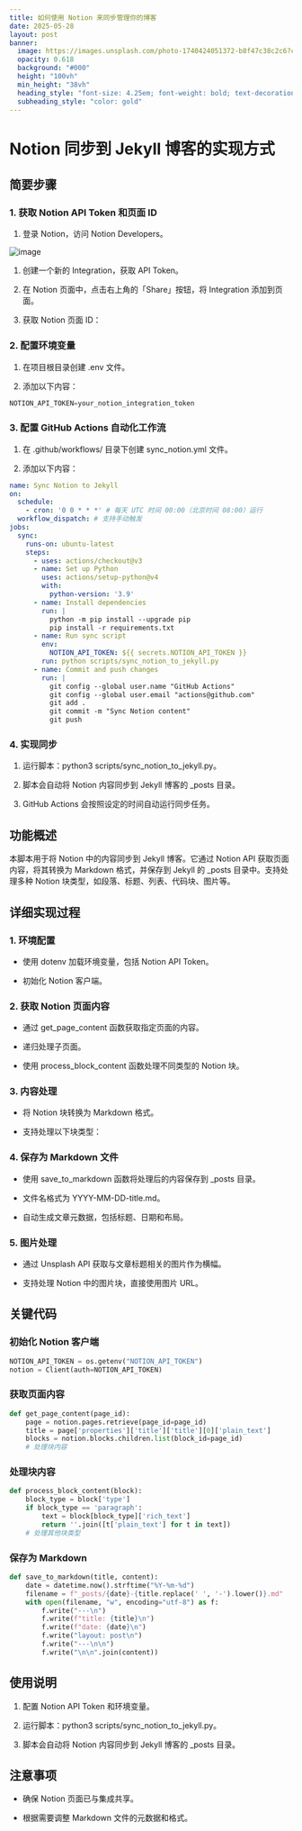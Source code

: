 ```yaml
---
title: 如何使用 Notion 来同步管理你的博客
date: 2025-05-28
layout: post
banner:
  image: https://images.unsplash.com/photo-1740424051372-b8f47c38c2c6?crop=entropy&cs=tinysrgb&fit=max&fm=jpg&ixid=M3w2OTIwMzJ8MHwxfHJhbmRvbXx8fHx8fHx8fDE3NDgzOTY4NzJ8&ixlib=rb-4.1.0&q=80&w=1080
  opacity: 0.618
  background: "#000"
  height: "100vh"
  min_height: "38vh"
  heading_style: "font-size: 4.25em; font-weight: bold; text-decoration: underline"
  subheading_style: "color: gold"
---
```


# Notion 同步到 Jekyll 博客的实现方式

## 简要步骤

### 1. 获取 Notion API Token 和页面 ID

1. 登录 Notion，访问 Notion Developers。

![image](https://prod-files-secure.s3.us-west-2.amazonaws.com/a7a0cc5a-89b9-4cda-8686-1fba0ca52f40/d19c1afe-dea5-4312-9333-786b0ba83054/image.png?X-Amz-Algorithm=AWS4-HMAC-SHA256&X-Amz-Content-Sha256=UNSIGNED-PAYLOAD&X-Amz-Credential=ASIAZI2LB466URKZFGSB%2F20250528%2Fus-west-2%2Fs3%2Faws4_request&X-Amz-Date=20250528T014752Z&X-Amz-Expires=3600&X-Amz-Security-Token=IQoJb3JpZ2luX2VjEKH%2F%2F%2F%2F%2F%2F%2F%2F%2F%2FwEaCXVzLXdlc3QtMiJIMEYCIQC8%2BofScL7ozcU6DrjJIs%2FgU1TMEQ8Cr47TjjkoaxmXSgIhAPKR4vHXVnIp7Yt71UgMXCaAUrQB6LyRZXEJqFl5oi3YKv8DCGoQABoMNjM3NDIzMTgzODA1Igz2uH5Z9XddSeTHi4Uq3ANPztzn4OAxgOGZIxVgDPNmPzpWuSMwLRSNKT99mgj3rtiT3RDTI9tlK1SX43z6BIhvAJrJ0VOcoy2ncpOFaZzTLLNYB3wQb0MpdtiZQ4rtuaPXmCq7mQgDHot%2Fd0650OmL95A11hOcFcyr9Kn99iYm4ZIVS3Kor8zsejRhHNR8m7I8%2Bn%2FTB93wlLf3t7WymX2BsxOAury%2FdJEud4sFBuMKa9zRNUnuhhete2dgofRajxC625VFpo19z7jrdlr3RXH70fWXAeUbppwP84JKJb%2FTxbmytEHQYCsoPzhfva%2BkWULWm26Op4iP2UzwiwbfhgYmLOOQ9mX3QEbxJBgm%2F7VEo7dej7wK0ub5bRo3hYIR8wmzGYjULq0w5GiCz8HENHifjAOYUMN3FNtBSG6lRHm8TLyJwVGp%2FhCoExncJ3AUHcOLeZhyl%2BRg1Dnzl5%2BpY735eHDeUF9%2BRXohk4WDGk6HKPnsBTTVB7m6fa5WX%2FLPumWV%2FQNbwp9DjO7Wo1YJIwPQ1vUhUDWl2qeCnsV%2BezPZN5yh6ZwFwRSf9fzjaRWMKimnGlrPxofaKOLV%2F3i62wEsRsnJyHkFVWV2PZ%2FI0xqVIAFX6q2YXhNCC7sdLFhXaUcF%2FUIVx7UUzKoJ3zD5vNnBBjqkARsXs4qJ7FzCr9cBC%2FlnCt4oNbuiQhZN5eZGeWGY6nl6FzDMbDwosq9VhaHDpwe9OExCMYOZtnCHPnVR7gCrRjpYWHvuK5lslMElV7tUt8aeut8Acve9asuLzaFa%2FHggNDFJTNlAvQIL0bGYqdOvoMBRjMZcdTt0C1TZimYMZKywtTyfUiMTEuMya0AduJHeDbdyXVhW3KkVTlPh%2FUuV3sq4tPgD&X-Amz-Signature=b063b2cd8d16c603eecaa2b43c2a402731ad7cb996076667f02f634885b7a7e6&X-Amz-SignedHeaders=host&x-id=GetObject)

1. 创建一个新的 Integration，获取 API Token。

1. 在 Notion 页面中，点击右上角的「Share」按钮，将 Integration 添加到页面。

1. 获取 Notion 页面 ID：


### 2. 配置环境变量

1. 在项目根目录创建 .env 文件。

1. 添加以下内容：

```javascript
NOTION_API_TOKEN=your_notion_integration_token
```

### 3. 配置 GitHub Actions 自动化工作流

1. 在 .github/workflows/ 目录下创建 sync_notion.yml 文件。

1. 添加以下内容：

```yaml
name: Sync Notion to Jekyll
on:
  schedule:
    - cron: '0 0 * * *' # 每天 UTC 时间 00:00（北京时间 08:00）运行
  workflow_dispatch: # 支持手动触发
jobs:
  sync:
    runs-on: ubuntu-latest
    steps:
      - uses: actions/checkout@v3
      - name: Set up Python
        uses: actions/setup-python@v4
        with:
          python-version: '3.9'
      - name: Install dependencies
        run: |
          python -m pip install --upgrade pip
          pip install -r requirements.txt
      - name: Run sync script
        env:
          NOTION_API_TOKEN: ${{ secrets.NOTION_API_TOKEN }}
        run: python scripts/sync_notion_to_jekyll.py
      - name: Commit and push changes
        run: |
          git config --global user.name "GitHub Actions"
          git config --global user.email "actions@github.com"
          git add .
          git commit -m "Sync Notion content"
          git push
```

### 4. 实现同步

1. 运行脚本：python3 scripts/sync_notion_to_jekyll.py。

1. 脚本会自动将 Notion 内容同步到 Jekyll 博客的 _posts 目录。

1. GitHub Actions 会按照设定的时间自动运行同步任务。

## 功能概述

本脚本用于将 Notion 中的内容同步到 Jekyll 博客。它通过 Notion API 获取页面内容，将其转换为 Markdown 格式，并保存到 Jekyll 的 _posts 目录中。支持处理多种 Notion 块类型，如段落、标题、列表、代码块、图片等。

## 详细实现过程

### 1. 环境配置

- 使用 dotenv 加载环境变量，包括 Notion API Token。

- 初始化 Notion 客户端。

### 2. 获取 Notion 页面内容

- 通过 get_page_content 函数获取指定页面的内容。

- 递归处理子页面。

- 使用 process_block_content 函数处理不同类型的 Notion 块。

### 3. 内容处理

- 将 Notion 块转换为 Markdown 格式。

- 支持处理以下块类型：


### 4. 保存为 Markdown 文件

- 使用 save_to_markdown 函数将处理后的内容保存到 _posts 目录。

- 文件名格式为 YYYY-MM-DD-title.md。

- 自动生成文章元数据，包括标题、日期和布局。

### 5. 图片处理

- 通过 Unsplash API 获取与文章标题相关的图片作为横幅。

- 支持处理 Notion 中的图片块，直接使用图片 URL。

## 关键代码

### 初始化 Notion 客户端

```python
NOTION_API_TOKEN = os.getenv("NOTION_API_TOKEN")
notion = Client(auth=NOTION_API_TOKEN)
```

### 获取页面内容

```python
def get_page_content(page_id):
    page = notion.pages.retrieve(page_id=page_id)
    title = page['properties']['title']['title'][0]['plain_text']
    blocks = notion.blocks.children.list(block_id=page_id)
    # 处理块内容
```

### 处理块内容

```python
def process_block_content(block):
    block_type = block['type']
    if block_type == 'paragraph':
        text = block[block_type]['rich_text']
        return ''.join([t['plain_text'] for t in text])
    # 处理其他块类型
```

### 保存为 Markdown

```python
def save_to_markdown(title, content):
    date = datetime.now().strftime("%Y-%m-%d")
    filename = f"_posts/{date}-{title.replace(' ', '-').lower()}.md"
    with open(filename, "w", encoding="utf-8") as f:
        f.write("---\n")
        f.write(f"title: {title}\n")
        f.write(f"date: {date}\n")
        f.write("layout: post\n")
        f.write("---\n\n")
        f.write("\n\n".join(content))
```

## 使用说明

1. 配置 Notion API Token 和环境变量。

1. 运行脚本：python3 scripts/sync_notion_to_jekyll.py。

1. 脚本会自动将 Notion 内容同步到 Jekyll 博客的 _posts 目录。

## 注意事项

- 确保 Notion 页面已与集成共享。

- 根据需要调整 Markdown 文件的元数据和格式。